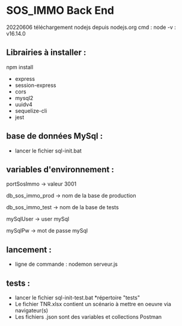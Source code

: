 # SOS_IMMO Back End
20220606 téléchargement nodejs depuis nodejs.org
cmd : node -v : v16.14.0

## Librairies à installer : 
npm install 
* express 
* session-express
* cors
* mysql2
* uuidv4
* sequelize-cli
* jest

## base de données MySql : 
* lancer le fichier sql-init.bat

## variables d'environnement : 
portSosImmo -> valeur 3001

db_sos_immo_prod -> nom de la base de production

db_sos_immo_test -> nom de la base de tests

mySqlUser -> user mySql

mySqlPw -> mot de passe mySql

## lancement : 
* ligne de commande : nodemon serveur.js

## tests :
* lancer le fichier sql-init-test.bat
*répertoire "tests"
* Le fichier TNR.xlsx contient un scénario à mettre en oeuvre via navigateur(s) 
* Les fichiers .json sont des variables et collections Postman
